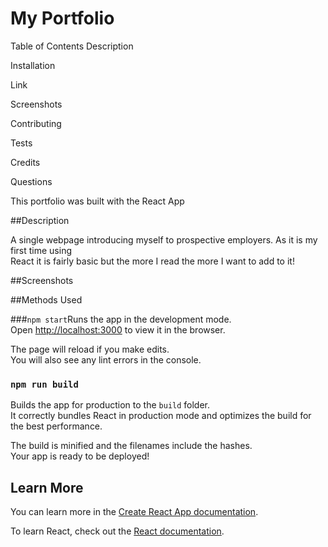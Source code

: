 # My Portfolio

Table of Contents
Description

Installation

Link

Screenshots

Contributing

Tests

Credits

Questions



This portfolio was built with the React App

##Description

A single webpage introducing myself to prospective employers. As it is my first time using  
React it is fairly basic but the more I read the more I want to add to it!

##Screenshots


##Methods Used

###`npm start`Runs the app in the development mode.\
Open [http://localhost:3000](http://localhost:3000) to view it in the browser.

The page will reload if you make edits.\
You will also see any lint errors in the console.


### `npm run build`

Builds the app for production to the `build` folder.\
It correctly bundles React in production mode and optimizes the build for the best performance.

The build is minified and the filenames include the hashes.\
Your app is ready to be deployed!

## Learn More

You can learn more in the [Create React App documentation](https://facebook.github.io/create-react-app/docs/getting-started).

To learn React, check out the [React documentation](https://reactjs.org/).




